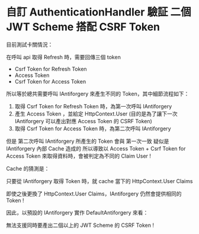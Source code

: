 # 自訂 AuthenticationHandler 驗証 二個 JWT Scheme 搭配 CSRF Token

目前測試卡關情況：

在呼叫 api 取得 Refresh 時，需要回傳三個 token
- Csrf Token for Refresh Token
- Access Token
- Csrf Token for Access Token

所以等於總共需要呼叫 IAntiforgery 來產生不同的 Token，其中細節流程如下：

1. 取得 Csrf Token for Refresh Token 時，為第一次呼叫 IAntiforgery
1. 產生 Access Token ，並給定 HttpContext.User (目的是為了讓下一次 IAntiforgery 可以產出對應 Access Token 的 CSRF Token)
1. 取得 Csrf Token for Access Token 時，為第二次呼叫 IAntiforgery

但是 第二次呼叫 IAntiforgery 所產生的 Token 會與 第一次一致
疑似是 IAntiforgery 內部 Cache 造成的
所以導致以 Access Token + Csrf Token for Access Token 來取得資料時，會被判定為不同的 Claim User !

Cache 的猜測是：

只要從 IAntiforgery 取得 Token 時，就 cache 當下的 HttpContext.User Claims

即使之後更換了 HttpContext.User Claims，IAntiforgery 仍然會提供相同的 Token !

因此，以預設的 IAntiforgery 實作 DefaultAntiforgery 來看：

無法支援同時要產出二個以上的 JWT Scheme 的 CSRF Token !

